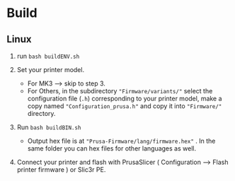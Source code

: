 # Build
## Linux

1. run ```bash buildENV.sh```

2. Set your printer model. 
   - For MK3 --> skip to step 3. 
   - For Others, in the subdirectory `"Firmware/variants/"` select the configuration file (`.h`) corresponding to your printer model, make a copy named `"Configuration_prusa.h"` and copy it into `"Firmware/"` directory.  
   
3. Run ```bash buildBIN.sh```
   - Output hex file is at `"Prusa-Firmware/lang/firmware.hex"` . In the same folder you can hex files for other languages as well.

4. Connect your printer and flash with PrusaSlicer ( Configuration --> Flash printer firmware ) or Slic3r PE.